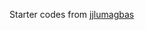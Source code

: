 Starter codes from <a href = "https://github.com/jjlumagbas/MazeSolver/tree/no-generator/src"> jjlumagbas </a>

